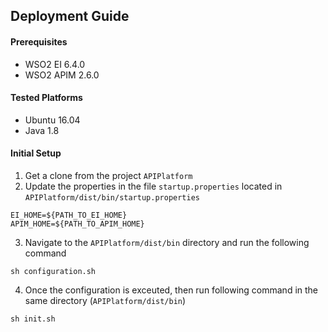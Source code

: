 ## Deployment  Guide

#### Prerequisites

* WSO2 EI 6.4.0
* WSO2 APIM 2.6.0

#### Tested Platforms

* Ubuntu 16.04
* Java 1.8

#### Initial Setup

1. Get a clone from the project `APIPlatform`
2. Update the properties in the file `startup.properties` located in `APIPlatform/dist/bin/startup.properties`

```
EI_HOME=${PATH_TO_EI_HOME} 
APIM_HOME=${PATH_TO_APIM_HOME} 
```
3. Navigate to the `APIPlatform/dist/bin` directory and run the following command

```
sh configuration.sh
```
4. Once the configuration is exceuted, then run following command in the same directory (`APIPlatform/dist/bin`)

```
sh init.sh
```
#### 






